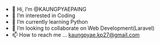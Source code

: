 - 👋 Hi, I’m @KAUNGPYAEPAING
- 👀 I’m interested in Coding
- 🌱 I’m currently learning Python
- 💞️ I’m looking to collaborate on Web Development(Laravel)
- 📫 How to reach me ... kaungpyae.kp27@gmail.com

<!---
KAUNGPYAEPAING/KAUNGPYAEPAING is a ✨ special ✨ repository because its `README.md` (this file) appears on your GitHub profile.
You can click the Preview link to take a look at your changes.
--->
